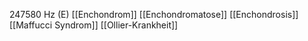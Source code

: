 247580 Hz (E)
[[Enchondrom]]
[[Enchondromatose]]
[[Enchondrosis]]
[[Maffucci Syndrom]]
[[Ollier-Krankheit]]